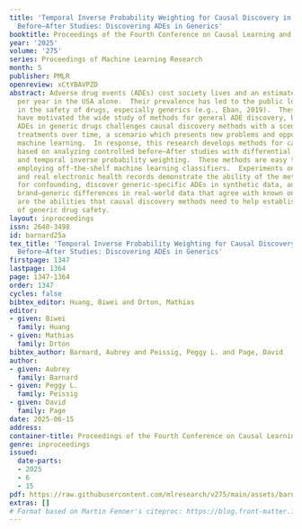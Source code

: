 ```yaml
---
title: 'Temporal Inverse Probability Weighting for Causal Discovery in Controlled
  Before–After Studies: Discovering ADEs in Generics'
booktitle: Proceedings of the Fourth Conference on Causal Learning and Reasoning
year: '2025'
volume: '275'
series: Proceedings of Machine Learning Research
month: 5
publisher: PMLR
openreview: xCtYBAVPZD
abstract: Adverse drug events (ADEs) cost society lives and an estimated $30 billion
  per year in the USA alone.  Their prevalence has led to the public losing trust
  in the safety of drugs, especially generics (e.g., Eban, 2019).  These concerns
  have motivated the wide study of methods for general ADE discovery, but discovering
  ADEs in generic drugs challenges causal discovery methods with a scenario of multiple
  treatments over time, a scenario which presents new problems and opportunities for
  machine learning.  In response, this research develops methods for causal discovery
  based on analyzing controlled before–After studies with differential prediction
  and temporal inverse probability weighting.  These methods are easy to realize by
  employing off-the-shelf machine learning classifiers.  Experiments on both synthetic
  and real electronic health records demonstrate the ability of the methods to control
  for confounding, discover generic-specific ADEs in synthetic data, and hypothesize
  brand–generic differences in real-world data that agree with known ones.  These
  are the abilities that causal discovery methods need to help establish the facts
  of generic drug safety.
layout: inproceedings
issn: 2640-3498
id: barnard25a
tex_title: 'Temporal Inverse Probability Weighting for Causal Discovery in Controlled
  Before–After Studies: Discovering ADEs in Generics'
firstpage: 1347
lastpage: 1364
page: 1347-1364
order: 1347
cycles: false
bibtex_editor: Huang, Biwei and Drton, Mathias
editor:
- given: Biwei
  family: Huang
- given: Mathias
  family: Drton
bibtex_author: Barnard, Aubrey and Peissig, Peggy L. and Page, David
author:
- given: Aubrey
  family: Barnard
- given: Peggy L.
  family: Peissig
- given: David
  family: Page
date: 2025-06-15
address:
container-title: Proceedings of the Fourth Conference on Causal Learning and Reasoning
genre: inproceedings
issued:
  date-parts:
  - 2025
  - 6
  - 15
pdf: https://raw.githubusercontent.com/mlresearch/v275/main/assets/barnard25a/barnard25a.pdf
extras: []
# Format based on Martin Fenner's citeproc: https://blog.front-matter.io/posts/citeproc-yaml-for-bibliographies/
---
```

